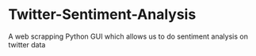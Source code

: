 # Twitter-Sentiment-Analysis
A web scrapping Python GUI which allows us to do sentiment analysis on twitter data

